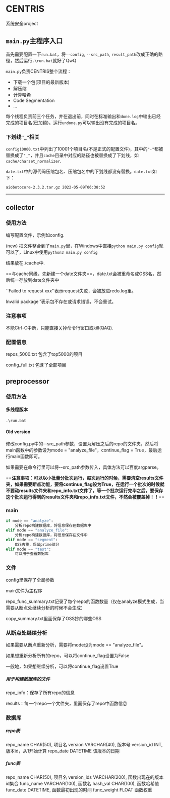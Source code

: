 # CENTRIS
系统安全project

## `main.py`主程序入口
首先需要配置一下`run.bat`，将`--config`, `--src_path`, `result_path`改成正确的路径，然后运行`.\run.bat`就好了QwQ

`main.py`负责CENTRIS整个流程：
- 下载一个包(项目的最新版本)
- 解压缩
- 计算哈希
- Code Segmentation
- ...

每个线程负责前三个任务，并在退出前，同时在标准输出和`done.log`中输出已经完成的项目名(已加锁)。运行`undone.py`可以输出没有完成的项目名。

### 下划线`"_"`相关
`config10000.txt`中列出了10001个项目名(不是正式的配置文件)，其中的`"-"`都被替换成了`"_"`，并且`cache`目录中对应的路径也被替换成了下划线，如`cache/charset_normalizer`.

`date.txt`中的源代码压缩包名、压缩包名中的下划线都没有替换。`date.txt`如下：
```
aiobotocore-2.3.2.tar.gz 2022-05-09T06:38:52
```

----

## collector

### 使用方法

编写配置文件，示例如config.

(new) 把文件整合到了`main.py`里，在Windows中直接`python main.py config`就可以了，Linux中使用`python3 main.py config` 

结果放在./cache中.

==与cache同级，先新建一个date文件夹==，date.txt会被重命名成OSS名，然后统一存放到date文件夹中

``Failed to request xxx''表示request失败，会被放进redo.log里。

Invalid package''表示包不存在或请求错误，不会重试。

### 注意事项

不能Ctrl-C中断，只能直接关掉命令行窗口或kill(QAQ).


### 配置信息

repos_5000.txt	包含了top5000的项目

config_full.txt		包含了全部项目


## preprocessor

### 使用方法

#### 多线程版本

`.\run.bat`

#### Old version

修改config.py中的--src_path参数，设置为解压之后的repo的文件夹，然后将main函数中的参数设为mode = "analyze_file"，continue_flag = True，最后运行main函数即可。

如果需要在命令行里可以将--src_path参数传入，具体方法可以百度argparse。

==**注意事项：可以以小批量分批次运行，每次运行的时候，需要清空results文件夹，如果需要断点功能，要将continue_flag设为True，在运行一个批次的时候就不要动results文件夹和repo_info.txt文件了，等一个批次运行完毕之后，要保存这个批次运行得到的results文件夹和repo_info.txt文件，不然会被覆盖掉！！**==



### main

```python
if mode == "analyze":
	分析repo构建数据库，将信息保存在数据库中
elif mode == "analyze_file":
    分析repo构建数据库，将信息保存在文件中
elif mode == "segment":
    OSS去重，保留prime部分
elif mode == "test":
    可以用于查看数据库
```



### 文件

config里保存了全局参数

main文件为主程序



repo_func_summary.txt记录了每个repo的函数数量（仅在analyze模式生成，当需要从断点处继续分析的时候不会生成）

copy_summary.txt里面保存了OSS抄的哪些OSS



### 从断点处继续分析

如果需要从断点重新分析，需要将mode设为mode == "analyze_file"。

如果想重新分析所有的repo，可以将continue_flag设置为False

一般地，如果想继续分析，可以将continue_flag设置True



##### 用于构建数据库的文件

repo_info：保存了所有repo的信息

results：每一个repo一个文件夹，里面保存了repo中函数信息



### 数据库

##### repo表

repo_name CHAR(50),	项目名
version VARCHAR(40),	版本号
version_id INT,		版本id，从1开始计算
repo_date DATETIME	该版本的日期



##### func表

repo_name CHAR(50),		项目名
version_ids VARCHAR(200),	函数出现在的版本id集合
func_name VARCHAR(100),	函数名
hash_val CHAR(100),		函数哈希值
func_date DATETIME,		函数最初出现的时间
func_weight FLOAT		函数权重


